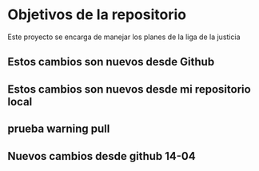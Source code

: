 # Objetivos de la repositorio

Este proyecto se encarga de manejar los planes de la liga de la justicia



##  Estos cambios son nuevos  desde Github
##  Estos cambios son nuevos desde mi repositorio local  

## prueba warning pull

## Nuevos cambios desde github 14-04
